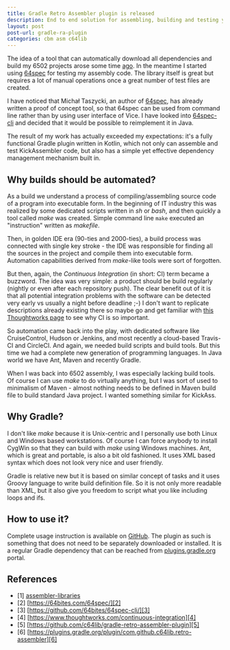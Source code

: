 ```yaml
---
title: Gradle Retro Assembler plugin is released
description: End to end solution for assembling, building and testing your KickAssembler projects.
layout: post
post-url: gradle-ra-plugin
categories: cbm asm c64lib
---
```

The idea of a tool that can automatically download all dependencies and build my 6502 projects
arose some time [ago][1]. In the meantime I started using 
[64spec][2] for testing my assembly code. The library itself is great but requires a lot of manual
operations once a great number of test files are created.

I have noticed that Michał Taszycki, an author of [64spec][2], has already written
a proof of concept tool, so that 64spec can be used from command line rather than by using
user interface of Vice. I have looked into [64spec-cli][3] and decided that it would
be possible to reimplement it in Java.

The result of my work has actually exceeded my expectations: it's a fully functional Gradle plugin
written in Kotlin, which not only can assemble and test KickAssembler code, but also has a simple yet
effective dependency management mechanism built in.

## Why builds should be automated?
As a build we understand a process of compiling/assembling source code of a program into
executable form. In the beginning of IT industry this was realized by some dedicated
scripts written in *sh* or *bash*, and then quickly a tool called *make* was created. Simple
command line `make` executed an "instruction" written as *makefile*.

Then, in golden IDE era (90-ties and 2000-ties), a build process was connected with single key stroke - the 
IDE was responsible for finding all the sources in the project and compile them into executable form.
Automation capabilities derived from *make*-like tools were sort of forgotten.

But then, again, the *Continuous Integration* (in short: CI) term became a buzzword. The idea was very simple: a 
product should be build regularly (nightly or even after each repository push). The clear benefit
out of it is that all potential integration problems with the software can be detected very
early vs usually a night before deadline ;-) I don't want to replicate descriptions already existing there so
maybe go and get familiar with [this Thoughtworks page][4] to see why CI is so important.

So automation came back into the play, with dedicated software like CruiseControl, Hudson or Jenkins, and 
most recently a cloud-based Travis-CI and CircleCI. And again, we needed build scripts and build tools.
But this time we had a complete new generation of programming languages. In Java world we have Ant, Maven and
recently Gradle.

When I was back into 6502 assembly, I was especially lacking build tools. Of course I can use *make* to do
virtually anything, but I was sort of used to minimalism of Maven - almost nothing needs to be defined in
Maven build file to build standard Java project. I wanted something similar for KickAss.

## Why Gradle?
I don't like *make* because it is Unix-centric and I personally use both Linux and Windows based workstations.
Of course I can force anybody to install CygWin so that they can build with *make* using Windows machines.
Ant, which is great and portable, is also a bit old fashioned. It uses XML based syntax which does not
look very nice and user friendly.

Gradle is relative new but it is based on similar concept of tasks and it uses Groovy language to write
build definition file. So it is not only more readable than XML, but it also give you freedom to script what you
like including loops and ifs.

## How to use it?
Complete usage instruction is available on [GitHub][1]. The plugin as such is something that does not need to be
separately downloaded or installed. It is a regular Gradle dependency that can be reached from [plugins.gradle.org][6] 
portal. 

## References
* \[1\] [assembler-libraries][1]
* \[2\] [https://64bites.com/64spec/][2]
* \[3\] [https://github.com/64bites/64spec-cli/][3]
* \[4\] [https://www.thoughtworks.com/continuous-integration][4]
* \[5\] [https://github.com/c64lib/gradle-retro-assembler-plugin][5]
* \[6\] [https://plugins.gradle.org/plugin/com.github.c64lib.retro-assembler][6]

[1]: assembler-libraries
[2]: https://64bites.com/64spec/
[3]: https://github.com/64bites/64spec-cli/
[4]: https://www.thoughtworks.com/continuous-integration
[5]: https://github.com/c64lib/gradle-retro-assembler-plugin
[6]: https://plugins.gradle.org/plugin/com.github.c64lib.retro-assembler
